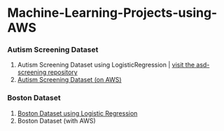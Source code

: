 # Machine-Learning-Projects-using-AWS

### Autism Screening Dataset
1. Autism Screening Dataset using LogisticRegression | [visit the asd-screening repository](https://github.com/blessinvarkey/ASD-Screening/blob/main/Adult_dataset/autism-screening-project.ipynb)
2. [Autism Screening Dataset (on AWS)](https://github.com/blessinvarkey/ml-aws-projects/blob/master/autism_screening/autism-screening-project.ipynb)


### Boston Dataset
1. [Boston Dataset using Logistic Regression](https://github.com/blessinvarkey/ml-aws-projects/blob/master/boston_housing/Boston_Dataset.ipynb) 
2. Boston Dataset (with AWS)



